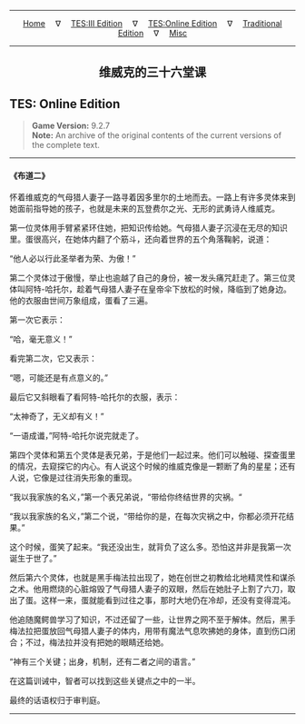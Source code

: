
---

<!-- Jekyll Page Links -->

<center>
<a href="../../../../index.html">Home</a>
&emsp;&nabla;&emsp;
<a href="../../../index-tes3.html">TES:III Edition</a>
&emsp;&nabla;&emsp;
<a href="../../../index-teso.html">TES:Online Edition</a>
&emsp;&nabla;&emsp;
<a href="../../../index-traditional.html">Traditional Edition</a>
&emsp;&nabla;&emsp;
<a href="../../../index-misc.html">Misc</a>
</center>

<!-- Markdown Body Below: -->

---

<center>
<h2><span style="font-family:Georgia">维威克的三十六堂课</span></h2>
</center>

## TES: Online Edition

> __Game Version:__ 9.2.7\
> __Note:__ An archive of the original contents of the current versions of the complete text.

---

#### 《布道二》

怀着维威克的气母猎人妻子一路寻着因多里尔的土地而去。一路上有许多灵体来到她面前指导她的孩子，也就是未来的瓦登费尔之光、无形的武勇诗人维威克。

第一位灵体用手臂紧紧环住她，把知识传给她。气母猎人妻子沉浸在无尽的知识里。蛋很高兴，在她体内翻了个筋斗，还向着世界的五个角落鞠躬，说道：

“他人必以行此圣举者为荣、为傲！”

第二个灵体过于傲慢，举止也逾越了自己的身份，被一发头痛咒赶走了。第三位灵体叫阿特-哈托尔，趁着气母猎人妻子在皇帝伞下放松的时候，降临到了她身边。他的衣服由世间万象组成，蛋看了三遍。

第一次它表示：

“哈，毫无意义！”

看完第二次，它又表示：

“嗯，可能还是有点意义的。”

最后它又斜眼看了看阿特-哈托尔的衣服，表示：

“太神奇了，无义却有义！”

“一语成谶，”阿特-哈托尔说完就走了。

第四个灵体和第五个灵体是表兄弟，于是他们一起过来。他们可以触碰、探查蛋里的情况，去窥探它的内心。有人说这个时候的维威克像是一颗断了角的星星；还有人说，它像是过往消失形象的重现。

“我以我家族的名义，”第一个表兄弟说，“带给你终结世界的灾祸。“

“我以我家族的名义，”第二个说，“带给你的是，在每次灾祸之中，你都必须开花结果。”

这个时候，蛋笑了起来。“我还没出生，就背负了这么多。恐怕这并非是我第一次诞生于世了。”

然后第六个灵体，也就是黑手梅法拉出现了，她在创世之初教给北地精灵性和谋杀之术。他用燃烧的心脏熔毁了气母猎人妻子的双眼，然后在她肚子上割了六刀，取出了蛋。这样一来，蛋就能看到过往之事，那时大地仍在冷却，还没有变得混沌。

他追随魔鳄兽学习了知识，不过还留了一些，让世界之网不至于解体。然后，黑手梅法拉把蛋放回气母猎人妻子的体内，用带有魔法气息吹拂她的身体，直到伤口闭合；不过，梅法拉并没有把她的眼睛还给她。

“神有三个关键；出身，机制，还有二者之间的语言。”

在这篇训诫中，智者可以找到这些关键点之中的一半。

最终的话语权归于审判庭。

---
